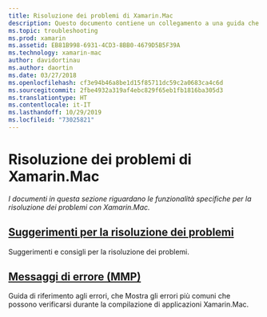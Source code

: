 ```yaml
---
title: Risoluzione dei problemi di Xamarin.Mac
description: Questo documento contiene un collegamento a una guida che descrive i suggerimenti generali per la risoluzione dei problemi per lo sviluppo di Xamarin.Mac e un'altra guida in cui sono elencati gli errori generati da MMP, lo strumento che inserisce gli assembly in un'applicazione Mac.
ms.topic: troubleshooting
ms.prod: xamarin
ms.assetid: EB81B998-6931-4CD3-8BB0-4679D5B5F39A
ms.technology: xamarin-mac
author: davidortinau
ms.author: daortin
ms.date: 03/27/2018
ms.openlocfilehash: cf3e94b46a8be1d15f85711dc59c2a0683ca4c6d
ms.sourcegitcommit: 2fbe4932a319af4ebc829f65eb1fb1816ba305d3
ms.translationtype: HT
ms.contentlocale: it-IT
ms.lasthandoff: 10/29/2019
ms.locfileid: "73025821"
---
```

# <a name="xamarinmac-troubleshooting"></a>Risoluzione dei problemi di Xamarin.Mac 

_I documenti in questa sezione riguardano le funzionalità specifiche per la risoluzione dei problemi con Xamarin.Mac._

## <a name="troubleshooting-tipsmactroubleshootingtroubleshootingmd"></a>[Suggerimenti per la risoluzione dei problemi](~/mac/troubleshooting/troubleshooting.md)

Suggerimenti e consigli per la risoluzione dei problemi.

## <a name="errors-messages-mmpmactroubleshootingmmp-errorsmd"></a>[Messaggi di errore (MMP)](~/mac/troubleshooting/mmp-errors.md)

Guida di riferimento agli errori, che Mostra gli errori più comuni che possono verificarsi durante la compilazione di applicazioni Xamarin.Mac.

